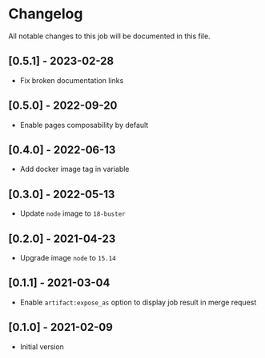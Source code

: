 # Changelog
All notable changes to this job will be documented in this file.

## [0.5.1] - 2023-02-28
* Fix broken documentation links

## [0.5.0] - 2022-09-20
* Enable pages composability by default

## [0.4.0] - 2022-06-13
* Add docker image tag in variable

## [0.3.0] - 2022-05-13
* Update `node` image to `18-buster`

## [0.2.0] - 2021-04-23
* Upgrade image `node` to `15.14`

## [0.1.1] - 2021-03-04
* Enable `artifact:expose_as` option to display job result in merge request

## [0.1.0] - 2021-02-09
* Initial version
